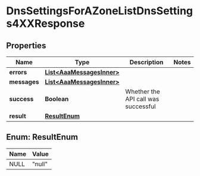 

# DnsSettingsForAZoneListDnsSettings4XXResponse


## Properties

| Name | Type | Description | Notes |
|------------ | ------------- | ------------- | -------------|
|**errors** | [**List&lt;AaaMessagesInner&gt;**](AaaMessagesInner.md) |  |  |
|**messages** | [**List&lt;AaaMessagesInner&gt;**](AaaMessagesInner.md) |  |  |
|**success** | **Boolean** | Whether the API call was successful |  |
|**result** | [**ResultEnum**](#ResultEnum) |  |  |



## Enum: ResultEnum

| Name | Value |
|---- | -----|
| NULL | &quot;null&quot; |



